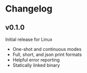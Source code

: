 # Changelog

## v0.1.0

Initial release for Linux

- One-shot and continuous modes
- Full, short, and json print formats
- Helpful error reporting
- Statically linked binary
